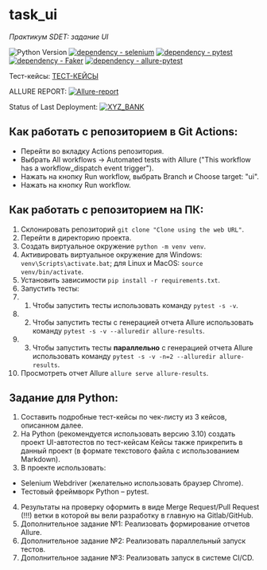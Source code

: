 # task_ui
_Практикум SDET: задание UI_


![Python Version](https://img.shields.io/badge/python-3.10-blue)
[![dependency - selenium](https://img.shields.io/badge/dependency-selenium-blue?logo=selenium&logoColor=white)](https://pypi.org/project/selenium)
[![dependency - pytest](https://img.shields.io/badge/dependency-pytest-blue?logo=pytest&logoColor=white)](https://pypi.org/project/pytest)
[![dependency - Faker](https://img.shields.io/badge/dependency-Faker-blue)](https://pypi.org/project/Faker)
[![dependency - allure-pytest](https://img.shields.io/badge/dependency-allure--pytest-blue?logo=qameta&logoColor=white)](https://pypi.org/project/allure-pytest)

Тест-кейсы: [ТЕСТ-КЕЙСЫ](https://github.com/Lipatnikova/BankingProject/blob/task_ui/TEST_CASES.md)

ALLURE REPORT: [![Allure-report](https://img.shields.io/badge/Allure%20Report-deployed-green)](https://lipatnikova.github.io/BankingProject/)

Status of Last Deployment: [![XYZ_BANK](https://github.com/Lipatnikova/BankingProject/actions/workflows/xyz_bank_push.yml/badge.svg?branch=)](https://github.com/Lipatnikova/BankingProject/actions/workflows/xyz_bank_push.yml)

## Как работать с репозиторием в Git Actions:

- Перейти во вкладку Actions репозитория. 
- Выбрать All workflows -> Automated tests with Allure ("This workflow has a workflow_dispatch event trigger"). 
- Нажать на кнопку Run workflow, выбрать Branch и Choose target: "ui". 
- Нажать на кнопку Run workflow.

## Как работать с репозиторием на ПК:

1. Склонировать репозиторий `git clone "Clone using the web URL"`.
2. Перейти в директорию проекта.
3. Создать виртуальное окружение `python -m venv venv`.
4. Активировать виртуальное окружение для Windows: `venv\Scripts\activate.bat`; для Linux и MacOS: `source venv/bin/activate`.
5. Установить зависимости `pip install -r requirements.txt`.
6. Запустить тесты:
6. 1. Чтобы запустить тесты использовать команду `pytest -s -v`.
6. 2. Чтобы запустить тесты  с генерацией отчета Allure использовать команду `pytest -s -v --alluredir allure-results`.
6. 3. Чтобы запустить тесты  **параллельно** с генерацией отчета Allure использовать команду `pytest -s -v -n=2 --alluredir allure-results`.
7. Просмотреть отчет Allure `allure serve allure-results`.


## Задание для Python:

1. Составить подробные тест-кейсы по чек-листу из 3 кейсов, описанном далее.
2. На Python (рекомендуется использовать версию 3.10) создать проект UI-автотестов по тест-кейсам Кейсы также прикрепить в данный проект (в формате 
текстового файла с использованием Markdown).
3. В проекте использовать:
- Selenium Webdriver (желательно использовать браузер Chrome).
- Тестовый фреймворк Python – pytest.
4. Результаты на проверку оформить в виде Merge Request/Pull Request (!!!) ветки в которой 
вы вели разработку в главную на Gitlab/GitHub.
5. Дополнительное задание №1: Реализовать формирование отчетов Allure.
6. Дополнительное задание №2: Реализовать параллельный запуск тестов.
7. Дополнительное задание №3: Реализовать запуск в системе CI/CD.
